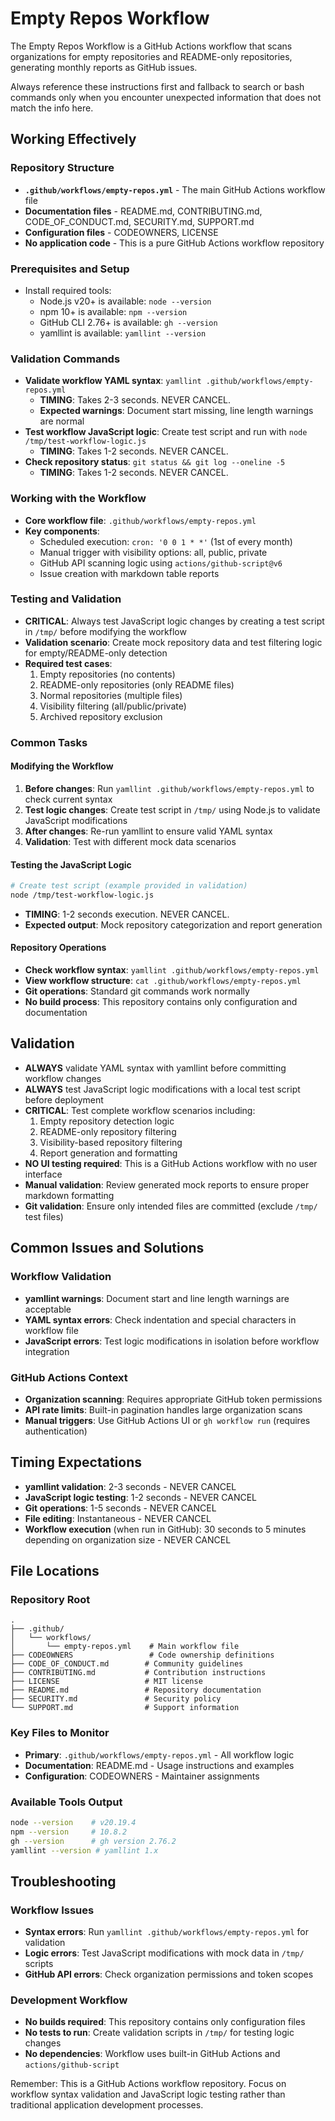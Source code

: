 # Empty Repos Workflow

The Empty Repos Workflow is a GitHub Actions workflow that scans organizations for empty repositories and README-only repositories, generating monthly reports as GitHub issues.

Always reference these instructions first and fallback to search or bash commands only when you encounter unexpected information that does not match the info here.

## Working Effectively

### Repository Structure
- **`.github/workflows/empty-repos.yml`** - The main GitHub Actions workflow file
- **Documentation files** - README.md, CONTRIBUTING.md, CODE_OF_CONDUCT.md, SECURITY.md, SUPPORT.md
- **Configuration files** - CODEOWNERS, LICENSE
- **No application code** - This is a pure GitHub Actions workflow repository

### Prerequisites and Setup
- Install required tools:
  - Node.js v20+ is available: `node --version` 
  - npm 10+ is available: `npm --version`
  - GitHub CLI 2.76+ is available: `gh --version`
  - yamllint is available: `yamllint --version`

### Validation Commands
- **Validate workflow YAML syntax**: `yamllint .github/workflows/empty-repos.yml`
  - **TIMING**: Takes 2-3 seconds. NEVER CANCEL.
  - **Expected warnings**: Document start missing, line length warnings are normal
- **Test workflow JavaScript logic**: Create test script and run with `node /tmp/test-workflow-logic.js`
  - **TIMING**: Takes 1-2 seconds. NEVER CANCEL.
- **Check repository status**: `git status && git log --oneline -5`
  - **TIMING**: Takes 1-2 seconds. NEVER CANCEL.

### Working with the Workflow
- **Core workflow file**: `.github/workflows/empty-repos.yml`
- **Key components**:
  - Scheduled execution: `cron: '0 0 1 * *'` (1st of every month)
  - Manual trigger with visibility options: all, public, private
  - GitHub API scanning logic using `actions/github-script@v6`
  - Issue creation with markdown table reports

### Testing and Validation
- **CRITICAL**: Always test JavaScript logic changes by creating a test script in `/tmp/` before modifying the workflow
- **Validation scenario**: Create mock repository data and test filtering logic for empty/README-only detection
- **Required test cases**:
  1. Empty repositories (no contents)
  2. README-only repositories (only README files)
  3. Normal repositories (multiple files)
  4. Visibility filtering (all/public/private)
  5. Archived repository exclusion

### Common Tasks

#### Modifying the Workflow
1. **Before changes**: Run `yamllint .github/workflows/empty-repos.yml` to check current syntax
2. **Test logic changes**: Create test script in `/tmp/` using Node.js to validate JavaScript modifications
3. **After changes**: Re-run yamllint to ensure valid YAML syntax
4. **Validation**: Test with different mock data scenarios

#### Testing the JavaScript Logic
```bash
# Create test script (example provided in validation)
node /tmp/test-workflow-logic.js
```
- **TIMING**: 1-2 seconds execution. NEVER CANCEL.
- **Expected output**: Mock repository categorization and report generation

#### Repository Operations
- **Check workflow syntax**: `yamllint .github/workflows/empty-repos.yml`
- **View workflow structure**: `cat .github/workflows/empty-repos.yml`
- **Git operations**: Standard git commands work normally
- **No build process**: This repository contains only configuration and documentation

## Validation

- **ALWAYS** validate YAML syntax with yamllint before committing workflow changes
- **ALWAYS** test JavaScript logic modifications with a local test script before deployment
- **CRITICAL**: Test complete workflow scenarios including:
  1. Empty repository detection logic
  2. README-only repository filtering 
  3. Visibility-based repository filtering
  4. Report generation and formatting
- **NO UI testing required**: This is a GitHub Actions workflow with no user interface
- **Manual validation**: Review generated mock reports to ensure proper markdown formatting
- **Git validation**: Ensure only intended files are committed (exclude `/tmp/` test files)

## Common Issues and Solutions

### Workflow Validation
- **yamllint warnings**: Document start and line length warnings are acceptable
- **YAML syntax errors**: Check indentation and special characters in workflow file
- **JavaScript errors**: Test logic modifications in isolation before workflow integration

### GitHub Actions Context
- **Organization scanning**: Requires appropriate GitHub token permissions
- **API rate limits**: Built-in pagination handles large organization scans
- **Manual triggers**: Use GitHub Actions UI or `gh workflow run` (requires authentication)

## Timing Expectations

- **yamllint validation**: 2-3 seconds - NEVER CANCEL
- **JavaScript logic testing**: 1-2 seconds - NEVER CANCEL  
- **Git operations**: 1-5 seconds - NEVER CANCEL
- **File editing**: Instantaneous - NEVER CANCEL
- **Workflow execution** (when run in GitHub): 30 seconds to 5 minutes depending on organization size - NEVER CANCEL

## File Locations

### Repository Root
```
.
├── .github/
│   └── workflows/
│       └── empty-repos.yml    # Main workflow file
├── CODEOWNERS                 # Code ownership definitions
├── CODE_OF_CONDUCT.md        # Community guidelines
├── CONTRIBUTING.md           # Contribution instructions
├── LICENSE                   # MIT license
├── README.md                 # Repository documentation
├── SECURITY.md               # Security policy
└── SUPPORT.md                # Support information
```

### Key Files to Monitor
- **Primary**: `.github/workflows/empty-repos.yml` - All workflow logic
- **Documentation**: README.md - Usage instructions and examples
- **Configuration**: CODEOWNERS - Maintainer assignments

### Available Tools Output
```bash
node --version    # v20.19.4
npm --version     # 10.8.2
gh --version      # gh version 2.76.2
yamllint --version # yamllint 1.x
```

## Troubleshooting

### Workflow Issues
- **Syntax errors**: Run `yamllint .github/workflows/empty-repos.yml` for validation
- **Logic errors**: Test JavaScript modifications with mock data in `/tmp/` scripts
- **GitHub API errors**: Check organization permissions and token scopes

### Development Workflow
- **No builds required**: This repository contains only configuration files
- **No tests to run**: Create validation scripts in `/tmp/` for testing logic changes
- **No dependencies**: Workflow uses built-in GitHub Actions and `actions/github-script`

Remember: This is a GitHub Actions workflow repository. Focus on workflow syntax validation and JavaScript logic testing rather than traditional application development processes.